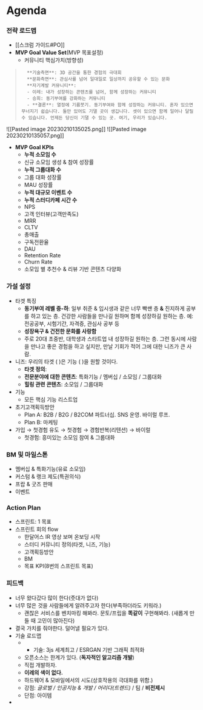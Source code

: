 # Agenda
### **전략 로드맵**
- [[스크럼 가이드#PO]]
- **MVP Goal Value Set**(MVP 목표설정)
	- 커뮤니티 핵심가치(방향성)
>		**기술측면**: 3D 공간을 통한 경험의 극대회
>		**문화측면**: 관심사를 넘어 일대일로 일상까지 공유할 수 있는 문화
>		**자기계발 커뮤니티**: 
>		- 이레: 내가 성장하는 콘텐츠를 넘어, 함께 성장하는 커뮤니티
>		- 승희: 동기부여를 강화하는 커뮤니티
>		- **결론**: 열정에 기름붓기. 동기부여와 함께 성장하는 커뮤니티. 혼자 있으면 무너지기 쉽습니다. 둘만 있어도 기댈 곳이 생깁니다. 셋이 있으면 함께 일어나 달릴 수 있습니다. 언제든 당신이 기댈 수 있는 곳. 여기, 우리가 있습니다.

![[Pasted image 20230210135025.png]]
![[Pasted image 20230210135057.png]]
- **MVP Goal KPIs**
	- **누적 소모임 수**
	- 신규 소모임 생성 & 참여 성장률
	- **누적 그룹대화 수**
	- 그룹 대화 성장률
	- MAU 성장률
	- **누적 대규모 이벤트 수**
	- **누적 스터디카페 시간 수**
	- NPS
	- 고객 인터뷰(고객만족도)
	- MRR
	- CLTV
	- 총매출
	- 구독전환율
	- DAU
	- Retention Rate
	- Churn Rate
	- 소모임 별 추천수 & 리뷰 기반 콘텐츠 다양화

### 가설 설정
- 타겟 특징
	- **동기부여 레벨 중-하**: 일부 취준 & 입시생과 같은 너무 빡쌘 층 **&** 진지하게 공부를 하고 있는 층. 건강한 사람들을 만나길 원하며 함께 성장하길 원하는 층.
	  예: 전공공부, 시험기간, 자격증, 관심사 공부 등
	- **성장욕구 & 건전한 문화를 사랑함**
	- 주로 20대 초중반, 대학생과 스타트업 내 성장하길 원하는 층. 그런 동시에 사람을 만나고 좋은 경험을 하고 싶지만, 만날 기회가 적어 그에 대한 니즈가 큰 사람. 
- 니즈: 우리의 타겟 (  )은 기능 (  )을 원할 것이다.
	- **타겟 정의**: 
	- **전문분야에 대한 콘텐츠**: 특화기능 / 멤버십 / 소모임 / 그룹대화
	- **힐링 관련 콘텐츠**: 소모임 / 그룹대화
- 기능
	- 모든 핵심 기능 리스트업
- 초기고객획득방안
	- Plan A: B2B / B2G / B2COM 파트너십. SNS 운영. 바이럴 루프.
	- Plan B: 마케팅
- 가입 → 첫경험 유도 → 첫경험 → 경험반복(리텐션) → 바이럴
	- 첫경험: 흥미있는 소모임 참여 & 그룹대화

### BM 및 마일스톤
- 멤버십 & 특화기능(유료 소모임)
- 커스텀 & 랭크 제도(특권의식)
- 프랍 & 굿즈 판매
- 이벤트

### Action Plan
- 스프린트: 1 목표
- 스프린트 회의 flow
	- 한달어스 IR 영상 보며 온보딩 시작
	- 스터디 커뮤니티 정의(타겟, 니즈, 기능)
	- 고객획등방안
	- BM
	- 목표 KPI(8번의 스프린트 목표)

### 피드백 
- 너무 왔다갔다 많이 한다(줏대가 없다)
- 너무 많은 것을 사람들에게 알려주고자 한다(부족하더라도 키워라.)
	- 괜찮은 서비스를 벤치마킹 해봐라. 문토/프립을 **똑같이** 구현해봐라. (새롭게 만들 때 고민이 많아진다)
- 결국 가치를 줘야한다. 덜어낼 필요가 있다.
- 기술 로드맵
	- + 기술: 3js 세계최고 / ESRGAN 기반 그래픽 최적화
	- 오픈소스는 한계가 있다. (**독자적인 알고리즘 개발**)
	- 직접 개발하자. 
	- **이레의 색이 없다.**
	- 하드웨어 & 모바일에서의 시도(상호작용의 극대화를 위함.)
	- 강점: *글로벌 / 인공지능 & 개발 / 어리다(트렌드)* / 팀 / **비전제시** 
	- 단점: 아이템 
- 